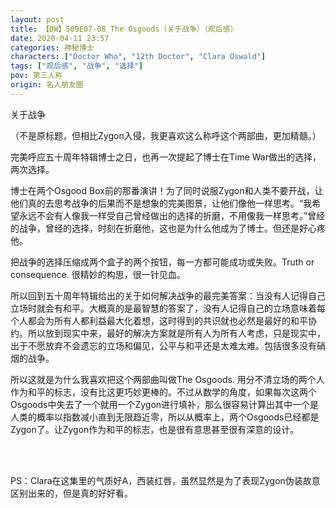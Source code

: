 ```yaml
---
layout: post
title: 【DW】S09E07-08 The Osgoods（关于战争）（观后感）
date: 2020-04-11 23:57
categories: 神秘博士
characters: ["Doctor Who", "12th Doctor", "Clara Oswald"]
tags: ["观后感", "战争", "选择"]
pov: 第三人称
origin: 名人朋友圈
---
```


关于战争

（不是原标题，但相比Zygon入侵，我更喜欢这么称呼这个两部曲，更加精髓。）

完美呼应五十周年特辑博士之日，也再一次提起了博士在Time War做出的选择，两次选择。

博士在两个Osgood Box前的那番演讲！为了同时说服Zygon和人类不要开战，让他们真的去思考战争的后果而不是想象的完美图景，让他们像他一样思考。“我希望永远不会有人像我一样受自己曾经做出的选择的折磨，不用像我一样思考。”曾经的战争，曾经的选择，时刻在折磨他，这也是为什么他成为了博士。但还是好心疼他。

把战争的选择压缩成两个盒子的两个按钮，每一方都可能成功或失败。Truth or consequence. 很精妙的构思，很一针见血。

所以回到五十周年特辑给出的关于如何解决战争的最完美答案：当没有人记得自己立场时就会有和平。大概真的是最智慧的答案了，没有人记得自己的立场意味着每个人都会为所有人都利益最大化着想，这时得到的共识就也必然是最好的和平协约。所以放到现实中来，最好的解决方案就是所有人为所有人考虑，只是现实中，出于不愿放弃不会遗忘的立场和偏见，公平与和平还是太难太难。包括很多没有硝烟的战争。

所以这就是为什么我喜欢把这个两部曲叫做The Osgoods. 用分不清立场的两个人作为和平的标志，没有比这更巧妙更棒的。不过从数学的角度，如果每次这两个Osgoods中失去了一个就用一个Zygon进行填补，那么很容易计算出其中一个是人类的概率以指数减小直到无限趋近零，所以从概率上，两个Osgoods已经都是Zygon了。让Zygon作为和平的标志，也是很有意思甚至很有深意的设计。

<br><br>

PS：Clara在这集里的气质好A，西装红唇，虽然显然是为了表现Zygon伪装故意区别出来的，但是真的好好看。
